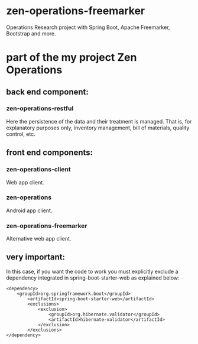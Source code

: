 # zen-operations-freemarker
Operations Research project with Spring Boot, Apache Freemarker, Bootstrap and more.

# part of the my project Zen Operations
## back end component:
### zen-operations-restful
Here the persistence of the data and their treatment is managed.
That is, for explanatory purposes only, inventory management, bill of materials, quality control, etc.
## front end components:
### zen-operations-client
Web app client.
### zen-operations
Android app client.
### zen-operations-freemarker
Alternative web app client.

## very important:
In this case, if you want the code to work you must explicitly exclude a dependency integrated in spring-boot-starter-web as explained below:
```
<dependency>
	<groupId>org.springframework.boot</groupId>
		<artifactId>spring-boot-starter-web</artifactId>
		<exclusions>
			<exclusion>
				<groupId>org.hibernate.validator</groupId>
				<artifactId>hibernate-validator</artifactId>
			</exclusion>
		</exclusions>
</dependency>
```

